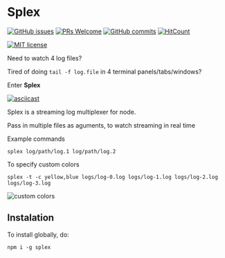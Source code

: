 # Splex

[![GitHub issues](https://img.shields.io/github/issues/Naereen/StrapDown.js.svg)](https://GitHub.com/Naereen/StrapDown.js/issues/)
[![PRs Welcome](https://img.shields.io/badge/PRs-welcome-brightgreen.svg?style=flat-square)](http://makeapullrequest.com)
[![GitHub commits](https://img.shields.io/github/commits-since/kodi/splex/v1.0.1.svg)](https://github.com/kodi/splex/commit/)
[![HitCount](http://hits.dwyl.io/kodi/splex.svg)](http://hits.dwyl.io/kodi/splex)


[![MIT license](https://img.shields.io/badge/License-MIT-blue.svg)](https://lbesson.mit-license.org/)


Need to watch 4 log files?

Tired of doing `tail -f log.file` in 4 terminal panels/tabs/windows?

Enter **Splex**

[![asciicast](https://asciinema.org/a/264129.svg)](https://asciinema.org/a/264129)

Splex is a streaming log multiplexer for node.

Pass in multiple files as aguments, to watch streaming in real time

Example commands

```
splex log/path/log.1 log/path/log.2
```

To specify custom colors
```
splex -t -c yellow,blue logs/log-0.log logs/log-1.log logs/log-2.log logs/log-3.log
```

![custom colors](https://previews.dropbox.com/p/thumb/AAiZNYy96uCY1WsmE5BWtWLCrv8oXLle6KSM1sEAj0IMZ1kkbFcF23kwVZGlhz47ZJGLearSZJU94rcE4pRdrNG_7X5ZpXt_pH-SKGRSv7Tv2kw-37flnO5FQWQsPuOPWGzAeKxJ3JVynizz63Awe0KXjGHv2jZmqz1VeoFHp9Jl7KoNxnSgKjqgHWSw3M_wVl0Ki3iyR5gHBNixc_0h1tk3ZbgKsQtUcSo4JLV_jt1Rj0FF7yxRPIosXYxLL8jCYSd6oXzdOstkY127cCtMsuGsbJ77un_UCODiPZQJnJjtSBp8H-Rv4bFSYyT9YsMIJd5B_AzOKQ0jgvbzuoFWZJE8VTnIakNhZheqVufLvztWOkBSlj5yI7SkbvQ2C5R8wQ5rR9NJi1pLjPKwCJ4jn9HiI9jPqcNy7sANuMRz20mkvw/p.png?fv_content=true&size_mode=5)


## Instalation

To install globally, do:
```
npm i -g splex
```